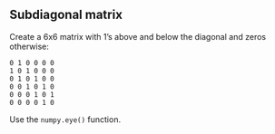 ## Subdiagonal matrix

Create a 6x6 matrix with 1’s above and below the diagonal and zeros
otherwise:
```
0 1 0 0 0 0
1 0 1 0 0 0
0 1 0 1 0 0
0 0 1 0 1 0
0 0 0 1 0 1
0 0 0 0 1 0
```
Use the `numpy.eye()` function.
